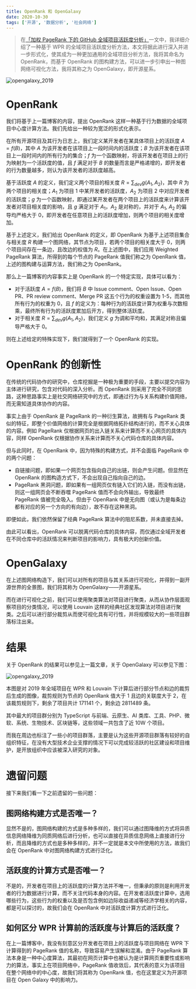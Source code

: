 ```yaml
---
title: OpenRank 和 OpenGalaxy
date: 2020-10-30
tags: ['开源', '数据分析', '社会网络']
---
```


> 在[「加权 PageRank 下的 GitHub 全域项目活跃度分析」](/github_activity_with_wpr)一文中，我详细介绍了一种基于 WPR 的全域项目活跃度分析方法，本文将据此进行深入并进一步形式化，使其成为一种更加通用的全域项目分析方法，我将其命名为 OpenRank，而基于 OpenRank 的图构建方法，可以进一步引申出一种图网络可视化方法，我将其称之为 OpenGalaxy，即开源星系。

![opengalaxy_2019](https://cdn.frankzhao.cn/image/OpenGalaxy_2019.png)

# OpenRank

我们将基于上一篇博客的内容，提出 OpenRank 这样一种基于行为数据的全域项目中心度计算方法。我们先给出一种较为宽泛的形式化表示。

在所有开源项目及其行为日志上，我们定义某开发者在某具体项目上的活跃度 $A = f(B)$，其中 $A$ 为该开发者在该项目上一段时间内的活跃度；$B$ 为该开发者在该项目上一段时间内的所有行为的集合；$f$ 为一个函数映射，将该开发者在项目上的行为映射为一个活跃度的值，且 $f$ 满足对于 $B$ 的数量而言是严格递增的，即开发者的行为数量越多，则认为该开发者的活跃度越高。

基于活跃度 $A$ 的定义，我们定义两个项目的相关度 $R = \sum_{dev}{g(A_1, A_2)}$，其中 $R$ 为两个项目的相关度；$A_1$ 为项目 1 中某开发者的活跃度，$A_2$ 为项目 2 中对应开发者的活跃度；$g$ 为一个函数映射，即通过某开发者在两个项目上的活跃度来计算该开发者对项目相关度的影响，且 $g$ 满足对于 $A_1$，$A_2$ 是对称的，并对于 $A_1$, $A_2$ 的偏导均严格大于 0，即开发者在任意项目上的活跃度增加，则两个项目的相关度增加。

基于上述定义，我们给出 OpenRank 的定义，即 OpenRank 为基于上述项目集合与相关度 $R$ 构建一个图网络，其节点为项目，若两个项目的相关度大于 0，则两个项目间存在一条边，且改边的权值为 $R$。在上述图中，我们应用 Weighted PageRank 算法，所得到的每个节点的 PageRank 值我们称之为 OpenRank 值，上述的图构建与运算方法，我们称之为 OpenRank。

那么上一篇博客的内容事实上是 OpenRank 的一个特定实现，具体可以看为：

- 对于活跃度 $A = f(B)$，我们将 $B$ 中 Issue comment、Open Issue、Open PR、PR review comment、Merge PR 这五个行为的权重设置为 1-5，而其他所有行为的权重为 0，且 $f$ 的定义为：每种行为的活跃度计算为权重与次数相乘，最终所有行为的活跃度累加后开方，得到整体活跃度。
- 对于相关度 $R = \sum_{dev}{g(A_1, A_2)}$，我们定义 $g$ 为调和平均和，其满足对称且偏导严格大于 0。

则在上述给定的特殊实现下，我们就得到了一个 OpenRank 的实现。

# OpenRank 的创新性

在传统的代码协作的研究中，仓库挖掘是一种极为重要的手段，主要以提交内容为主体进行研究，包含对代码的深入分析。而 OpenRank 则采用了完全不同的思路，这种思路事实上是社交网络研究中的方式，即通过行为与关系构建价值网络，而无需知道具体协作的内容。

事实上由于 OpenRank 是 PageRank 的一种衍生算法，故拥有与 PageRank 类似的特征，即整个价值网络的计算完全是根据网络拓扑结构进行的，而不关心具体的内容。例如 PageRank 仅根据网页的出入链关系来计算而不关心网页的具体内容，同样 OpenRank 仅根据协作关系来计算而不关心代码仓库的具体内容。

但与此同时，在 OpenRank 中，因为特殊的构建方式，并不会面临 PageRank 中的两个问题：

- 自链接问题，即如果一个网页包含指向自己的出链，则会产生问题。但显然在 OpenRank 的图构造方式下，不会出现自己指向自己的边。
- PageRank 黑洞问题，即如果有一组网页仅有链入它们的入链，而没有出链，则这一组网页会不断吞噬 PageRank 值而不会向外输出，导致最终 PageRank 值被完全吸入。但由于 OpenRank 中是无向图（或认为是每条边都有对应的另一个方向的有向边），故不存在这种黑洞。

即便如此，我们依然保留了经典 PageRank 算法中的阻尼系数，并未直接去掉。

由此可以看出，OpenRank 可以脱离代码仓库的具体内容，而仅通过全域开发者在不同仓库中的活跃情况来判断项目的影响力，具有极大的创新价值。

# OpenGalaxy

在上述图网络构造下，我们可以对所有的项目与其关系进行可视化，并得到一副开源世界的全景图，我们将其称为 OpenGalaxy——开源星系。

而在进行可视化之前，我们可以使用聚类算法对项目进行聚类，从而从协作层面观察项目的分类情况，可以使用 Louvain 这样的经典社区发现算法对项目进行聚类。之后可以进行部分裁剪从而使可视化具有可行性，并将规模较大的一些项目群落标注出来。

# 结果

关于 OpenRank 的结果可以参见上一篇文章，关于 OpenGalaxy 可以参见下图：

![opengalaxy_2019](https://cdn.frankzhao.cn/image/OpenGalaxy_2019.png)

本图是对 2019 年全域项目在 WPR 和 Louvain 下计算后进行部分节点和边的裁剪后生成的图像，裁剪规则为节点的 OpenRank 值大于 1 且边的关联度大于 2，在该裁剪规则下，剩余了项目共计 171141 个，剩余边 2811489 条。

其中最大的项目群分别为 TypeScript 与前端、云原生、AI 类库、工具、PHP、微软、系统、生物技术、区块链等，这些领域一共包含了近 10W 个项目。

而我在周边也标注了一些小的项目群落，主要是认为这些开源项目群落有较好的自组织特征，在没有大型技术企业支撑的情况下可以完成较活跃的社区建设和项目维护，是开放组织中应该被深入研究的对象。

# 遗留问题

接下来我们看一下之前遗留的一些问题：

## 图网络构建方式是否唯一？

显然不是的，图网络构建的方式是多种多样的，我们可以通过图降维的方式将异质信息网络降维为同质网络后进行分析，也可以直接在异质信息网络上直接进行分析，而且降维的方式也是多种多样的，并不一定就是本文中所使用的方法，故我们会在 OpenRank 中对图网络构建方式进行泛化。

## 活跃度的计算方式是否唯一？

不是的，开发者在项目上的活跃度的计算方法并不唯一，但秉承的原则是利用开发者的行为数据进行计算，而不关注代码本身的内容。在开发者活跃度计算中，选用哪些行为，这些行为的权重以及是否包含例如边际收益递减等经济学相关的内容，都是可以探讨的，故我们会在 OpenRank 中对活跃度计算方式进行泛化。

## 如何区分 WPR 计算前的活跃度与计算后的活跃度？

在上一篇博客中，我没有刻意区分开发者在项目上的活跃度与项目网络在 WPR 下计算得到的 PageRank 值的名称，导致容易产生误解和混淆。由于 PageRank 算法本身是一种中心度算法，其最初在网页计算中也被认为是计算网页重要性或影响力的算法，事实上在项目网络中，PageRank 值收敛后，其代表的意义为该项目在整个网络中的中心度，故我们将其称为 OpenRank 值，也在这里定义为开源项目在 Open Galaxy 中的影响力。
